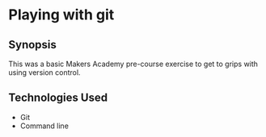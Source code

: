 # Playing with git

## Synopsis

This was a basic Makers Academy pre-course exercise to get to grips with using version control.

## Technologies Used

- Git
- Command line

